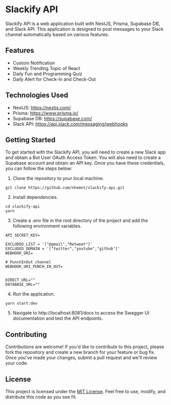 # Slackify API

Slackify API is a web application built with NestJS, Prisma, Supabase DB, and Slack API. This application is designed to post messages to your Slack channel automatically based on various features.

## Features
- Custom Notification
- Weekly Trending Topic of React
- Daily Fun and Programming Quiz
- Daily Alert for Check-In and Check-Out

## Technologies Used
- NestJS: https://nestjs.com/
- Prisma: https://www.prisma.io/
- Supabase DB: https://supabase.com/
- Slack API: https://api.slack.com/messaging/webhooks

## Getting Started
To get started with the Slackify API, you will need to create a new Slack app and obtain a Bot User OAuth Access Token. You will also need to create a Supabase account and obtain an API key. Once you have these credentials, you can follow the steps below:

1. Clone the repository to your local machine.

```
git clone https://github.com/nhemnt/slackify-api.git
```

2. Install dependencies.

```
cd slackify-api
yarn
```

3. Create a .env file in the root directory of the project and add the following environment variables.

```
API_SECRET_KEY=

EXCLUDED_LIST = '["@gmail","Retweet"]'
EXCLUDED_DOMAIN = '["twitter","youtube","github"]'
WEBHOOK_URI= 

# PunchInOut channel
WEBHOOK_URI_PUNCH_IN_OUT=


DIRECT_URL=""
DATABASE_URL=""
```

4. Run the application.

```
yarn start:dev
```

5. Navigate to http://localhost:8081/docs to access the Swagger UI documentation and test the API endpoints.


## Contributing

Contributions are welcome! If you'd like to contribute to this project, please fork the repository and create a new branch for your feature or bug fix. Once you've made your changes, submit a pull request and we'll review your code.

## License

This project is licensed under the [MIT License](https://github.com/nhemnt/slackify-api/blob/main/LICENSE). Feel free to use, modify, and distribute this code as you see fit.

